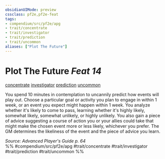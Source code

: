 ```yaml
---
obsidianUIMode: preview
cssclass: pf2e,pf2e-feat
tags:
- compendium/src/pf2e/apg
- trait/concentrate
- trait/investigator
- trait/prediction
- trait/uncommon
aliases: ["Plot The Future"]
---
```

# Plot The Future  *Feat 14*  
[concentrate](../../Rules/traits/concentrate.md)  [investigator](../../Rules/traits/investigator-apg.md)  [prediction](../../Rules/traits/prediction.md)  [uncommon](../../Rules/traits/uncommon.md)  


You spend 10 minutes in contemplation to uncannily predict how events will play out. Choose a particular goal or activity you plan to engage in within 1 week, or an event you expect might happen within 1 week. You analyze whether it's likely to come to pass, learning whether it's highly likely, somewhat likely, somewhat unlikely, or highly unlikely. You also gain a piece of advice suggesting a course of action you or your allies could take that might make the chosen event more or less likely, whichever you prefer. The GM determines the likeliness of the event and the piece of advice you learn.

*Source: Advanced Player's Guide p. 64*  
%% #compendium/src/pf2e/apg #trait/concentrate #trait/investigator #trait/prediction #trait/uncommon %%